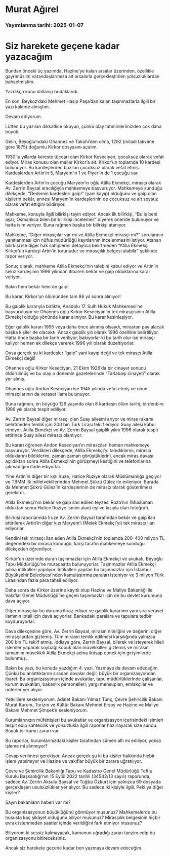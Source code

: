 # Murat Ağırel

### Yayımlanma tarihi: 2025-01-07

# Siz harekete geçene kadar yazacağım

Bundan önceki üç yazımda, Hazine’ye kalan arsalar üzerinden, özellikle gayrimüslim vatandaşlarımıza ait arsalarla gerçekleştirilen yolsuzluklardan bahsetmiştim.

Yazdıkça konu dallanıp budaklandı.

En son, Beykoz’daki Mehmet Hasip Paşa’dan kalan taşınmazlarla ilgili bir yazı kaleme almıştım.

Devam ediyorum.

Lütfen bu yazıları dikkatlice okuyun, çünkü olay tahminlerimizden çok daha büyük.

Gelin, Beyoğlu’ndaki Ohannes ve Takuhi’den olma, 1292 (miladi takvime göre 1875) doğumlu Kirkor dosyasını açalım.

1930’lu yıllarda kereste tüccarı olan Kirkor Keseciyan, çocuksuz olarak vefat ediyor. Miras konusu olan mallar Kirkor’a ait. Kirkor’un toplamda 10 kardeşi bulunuyor. Bu kardeşlerden bazıları çocuksuz olarak vefat etmiş. Kardeşlerden Artin’in 5, Maryem’in 1 ve Piyer’in de 1 çocuğu var.

Kardeşlerden Artin’in çocuğu Maryem’in oğlu Atilla Ekmekçi, mirasçı olarak Av. Zerrin Baysal aracılığıyla mahkemeye başvuruyor. Mahkemeye sunduğu dilekçede, “Dedemin kardeşleri gaip!” (yani kayıp) olduğunu ve gaip olan kişilerin bekâr, annesi Maryem’in kardeşlerinin de çocuksuz ve alt soysuz olarak vefat ettiğini bildiriyor.

Mahkeme, konuyla ilgili bilirkişi tayin ediyor. Ancak ilk bilirkişi, “Bu iş beni aşar, Osmanlıca bilen bir bilirkişi incelemeli” diyerek öneride bulunuyor ve hatta isim veriyor. Buna rağmen başka bir bilirkişi atanıyor.

Mahkeme, “Diğer mirasçılar var mı ve Atilla Ekmekçi mirasçı mı?” sorularının yanıtlanması için nüfus müdürlüğü kayıtlarının incelenmesini istiyor. Atanan bilirkişi ise diğer hak sahiplerini detaylıca belirtmeden “Atilla Ekmekçi, Kirkor’un kardeşi Artin’in torunudur ve mirasçılık belgesi alabilir” şeklinde rapor veriyor.

Sonuç olarak, mahkeme Atilla Ekmekçi’nin talebini kabul ediyor ve Artin’in sekiz kardeşinin 1996 yılından itibaren bekâr ve gaip olduklarına karar veriyor.

Bakın hem bekâr hem de gaip!

Bu karar, Kirkor’un ölümünden tam 86 yıl sonra alınıyor!

Bu gaiplik kararıyla birlikte, Anadolu 17. Sulh Hukuk Mahkemesi’ne başvuruluyor ve Ohannes oğlu Kirkor Keseciyan’ın tek mirasçısının Atilla Ekmekçi olduğu yönünde karar alınıyor. Bu karar kesinleşiyor.

Eğer gaiplik kararı 1995 veya daha önce alınmış olsaydı, mirastan pay alacak başka kişiler de olacaktı. Ancak gaiplik yılı olarak 1996 özellikle belirtiliyor. Hatta önce başka bir tarih veriliyor, bakıyorlar ki bu tarih olur ise mirasçı kalıyor hemen ek dilekçe vererek 1996 yılı olarak düzeltiyorlar.

Oysa gerçek şu ki kardeşler “gaip” yani kayıp değil ve tek mirasçı Atilla Ekmekçi değil!

Ohannes oğlu Kirkor Keseciyan, 21 Ekim 1926’da bir cinayet sonucu öldürülmüş ve bu olay o dönemin gazetelerinde “Tarlabaşı cinayeti” olarak yer almış.

Ohannes oğlu Andon Keseciyan ise 1945 yılında vefat etmiş ve onun mirasçılarının da veraset ilamı bulunuyor.

Buna rağmen, en büyüğü 126 yaşında olan 8 kardeşin ölüm tarihi, birdenbire 1996 yılı olarak tespit ediliyor.

Av. Zerrin Baysal diğer mirasçı olan Suay ailesini arıyor ve miras rakamı belirtmeden temlik için 200 bin Türk Lirası teklif ediyor. Suay ailesi kabul etmiyor. Atilla Ekmekçi ve Av. Zerrin Baysal gaiplik yılını 1996 olarak tespit ettirince Suay ailesi mirasçı olamıyor.

Bu kararı öğrenen Andon Keseciyan’ın mirasçıları hemen mahkemeye başvuruyor. Verdikleri dilekçede, Atilla Ekmekçi’yi tanıdıklarını, mirasçı olduklarını bildiklerini, zaman zaman görüştüklerini, ancak miras davası açıldıktan sonra Atilla Ekmekçi’nin görüşmeyi kestiğini ve telefonlarına çıkmadığını ifade ediyorlar.

Yine Artin’in diğer bir kızı İruze, Hatice Ruziye olarak Müslümanlığa geçiyor ve TBMM İlk milletvekillerinden Mehmet Şükrü Gülez ile evleniyor. Burada da Mehmet Şükrü Gülez’in kardeşlerinin de mirasçı olarak gösterilmesi gerekirdi.

Atilla Ekmekçi’nin bekâr ve gaip ilan edilen teyzesi Roza’nın (Müslüman olduktan sonra Hatice Ruziye ismini alan) eşi ve kızıyla olan fotoğrafı.



Bilirkişi raporlarında İruze Av. Zerrin Baysal tarafından bekâr ve gaip ilan ettirilerek Artin’in diğer kızı Maryem’i (Melek Ekmekçi’yi) tek mirasçı ilan ediyorlar.

Kendini tek mirasçı ilan eden Atilla Ekmekçi’nin toplamda 200-400 milyon TL değerindeki bir mirasa konduğu, karşı tarafın mahkemeye sunduğu dilekçeden öğreniliyor.

Kirkor’un üzerinde duran taşınmazlar için Atilla Ekmekçi ve avukatı, Beyoğlu Tapu Müdürlüğü’ne müracaatta bulunuyorlar. Taşınmazlar Atilla Ekmekçi adına intikalleri yapılıyor. İntikalleri yapılan bu taşınmazlar için İstanbul Büyükşehir Belediyesi’nden kamulaştırma paraları isteniyor ve 3 milyon Türk Lirasından fazla para tahsil ediliyor.

Daha sonra da Kirkor üzerine kayıtlı olup Hazine ve Maliye Bakanlığı ile Vakıflar Genel Müdürlüğü’ne geçen taşınmazlar için de bu devlet kurumuna dava açıyor.

Diğer mirasçılar bu duruma itiraz ediyor ve gaiplik kararının yanı sıra veraset ilamının iptali için dava açıyorlar. Bankadaki paralara ve tapulara tedbir koyduruyorlar.

Dava dilekçesine göre, Av. Zerrin Baysal, mirasın niteliğini ve değerini diğer mirasçılardan gizlemiş. Tüm mirasın temlik edilmesi karşılığında yalnızca 200 bin TL teklif etmiş. İddiaya göre, Zerrin Baysal, bilerek ve isteyerek hileli işlemler yaparak soybağı kopuk olan müvekkilleri gizlemiş ve mirasın tamamını müvekkili Atilla Ekmekçi adına iktisap etmek için girişimlerde bulunmuş.

Bakın bu yazı, bu konuda yazdığım 4. yazı. Yazmaya da devam edeceğim. Çünkü bu anlattıklarım sıradan davalar değil, büyük bir organizasyondan ibaret. Bu organizasyonun içinde avukatlar, tapu müdürlüklerinde çalışanlar, kurum avukatları, bakanlık personelleri, yargı mensupları, emlakçılar ve noterler yer alıyor.

Yetkililere sesleniyorum. Adalet Bakanı Yılmaz Tunç, Çevre Şehircilik Bakanı Murat Kurum, Turizm ve Kültür Bakanı Mehmet Ersoy ve Hazine ve Maliye Bakanı Mehmet Şimşek’e sesleniyorum.

Kurumlarınızın müfettişleri bu avukatlar ve organizasyon içerisindeki isimleri tespit edip sahtecilik ve yolsuzlukla ilgili raporlar hazırlayarak size sundu. Büyük bir kamu zararı var.

Bu raporlar, kurumlarınızdaki kişiler tarafından sümen altı mı ediliyor, yoksa işleme mi alınmıyor?

Cevap verilmesi gerekiyor. Ancak gerçek şu ki bu kişiler hakkında hiçbir işlem yapılmıyor ve Hazine ve vakıflar büyük bir zarara uğratılıyor.

Çevre ve Şehircilik Bakanlığı Tapu ve Kadastro Genel Müdürlüğü Teftiş Kurulu Başkanlığı’nın 15 Eylül 2022 tarihli (34542/13 sayılı) raporunda, sadece Av. Zerrin Aksulu Baysal ve Tuğba Özkurt için yalnızca 69 dosyada gerçekleşen usulsüzlükler yer alıyor. Bu sadece iki kişiyle ilgili. Peki ya diğer kişiler?

Sayın bakanların haberi var mı?

Bu organizasyonun büyüklüğünü görmüyor musunuz? Mahkemelerde bu hususta kaç şikâyet olduğunu biliyor musunuz? Mirasçılık belgesinin hiçbir evrak istenmeden saatler içinde verildiğini fark etmiyor musunuz?

Biliyorum ki sessiz kalmayacak, kamunun uğradığı zararı tanzim edip bu organizasyonu bitireceksiniz.

Ancak siz harekete geçene kadar ben yazmaya devam edeceğim.

